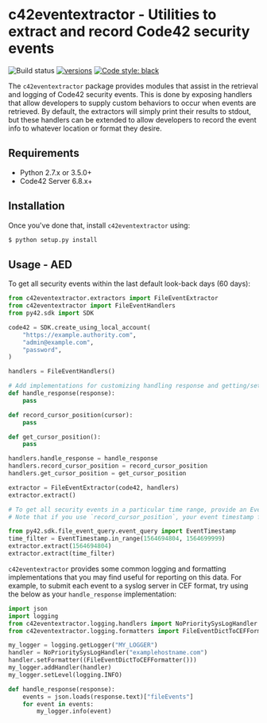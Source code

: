 # c42eventextractor - Utilities to extract and record Code42 security events

![Build status](https://github.com/code42/security-event-extractor/workflows/build/badge.svg)
[![versions](https://img.shields.io/pypi/pyversions/c42eventextractor.svg)](https://pypi.org/project/c42eventextractor/)
[![Code style: black](https://img.shields.io/badge/code%20style-black-000000.svg)](https://github.com/psf/black)

The `c42eventextractor` package provides modules that assist in the retrieval and logging of Code42 security events.
This is done by exposing handlers that allow developers to supply custom behaviors to occur when events are retrieved.
By default, the extractors will simply print their results to stdout, but these handlers can be extended to allow developers
to record the event info to whatever location or format they desire.

## Requirements

- Python 2.7.x or 3.5.0+
- Code42 Server 6.8.x+

## Installation

Once you've done that, install `c42eventextractor` using:

```bash
$ python setup.py install
```

## Usage - AED

To get all security events within the last default look-back days (60 days):

```python
from c42eventextractor.extractors import FileEventExtractor
from c42eventextractor import FileEventHandlers
from py42.sdk import SDK

code42 = SDK.create_using_local_account(
    "https://example.authority.com",
    "admin@example.com",
    "password",
)

handlers = FileEventHandlers()

# Add implementations for customizing handling response and getting/setting insertion timestamp cursors:
def handle_response(response):
    pass

def record_cursor_position(cursor):
    pass

def get_cursor_position():
    pass

handlers.handle_response = handle_response
handlers.record_cursor_position = record_cursor_position
handlers.get_cursor_position = get_cursor_position

extractor = FileEventExtractor(code42, handlers)
extractor.extract()

# To get all security events in a particular time range, provide an EventTimestamp filter.
# Note that if you use `record_cursor_position`, your event timestamp filter may not apply.

from py42.sdk.file_event_query.event_query import EventTimestamp
time_filter = EventTimestamp.in_range(1564694804, 1564699999)
extractor.extract(1564694804)
extractor.extract(time_filter)

```

`c42eventextractor` provides some common logging and formatting implementations that you may find useful for reporting on this data.
For example, to submit each event to a syslog server in CEF format, try using the below as your `handle_response` implementation:

```python
import json
import logging
from c42eventextractor.logging.handlers import NoPrioritySysLogHandler
from c42eventextractor.logging.formatters import FileEventDictToCEFFormatter

my_logger = logging.getLogger("MY_LOGGER")
handler = NoPrioritySysLogHandler("examplehostname.com")
handler.setFormatter((FileEventDictToCEFFormatter()))
my_logger.addHandler(handler)
my_logger.setLevel(logging.INFO)

def handle_response(response):
    events = json.loads(response.text)["fileEvents"]
    for event in events:
        my_logger.info(event)
```
